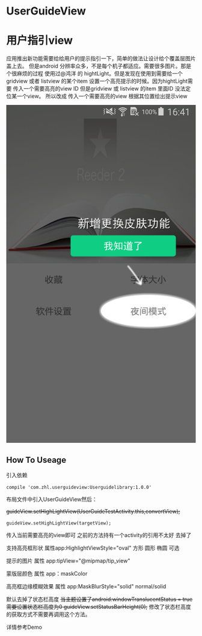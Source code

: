 # UserGuideView
用户指引view
====
应用推出新功能需要给给用户的提示指引一下，简单的做法让设计给个覆盖层图片盖上去。
但是android 分辨率众多，不是每个机子都适应。需要很多图片。那是个很麻烦的过程
使用过@鸿洋 的 hightLight。但是发现在使用到需要给一个gridview 或者 listview 的某个item 设置一个高亮提示的时候。因为hightLight需要
传入一个需要高亮的view ID 但是gridview 或 listview 的item 里面ID 没法定位某一个view。
所以改成 传入一个需要高亮的view 根据其位置绘出提示view

![](https://raw.githubusercontent.com/yilylong/ImageResource/master/user_guide_view.png)

How To Useage
----
引入依赖

    compile 'com.zhl.userguideview:Userguidelibrary:1.0.0'

布局文件中引入UserGuideView然后：

<del>guideView.setHighLightView(UserGuideTestActivity.this,convertView);</del>

    guideView.setHighLightView(targetView);
  
传入当前需要高亮的view即可 之前的方法持有一个activity的引用不太好  去掉了

支持高亮框形状 属性app:HighlightViewStyle="oval" 方形 圆形 椭圆 可选

提示的图片  属性 app:tipView="@mipmap/tip_view"

蒙版层颜色 属性 app：maskColor

高亮框边缘模糊效果 属性  app:MaskBlurStyle="solid" normal/solid

默认去掉了状态栏高度 <del>当主题设置了android:windowTranslucentStatus = true 需要设置状态栏高度为0
guideView.setStatusBarHeight(0);</del> 修改了状态栏高度的获取方式不需要再调用这个方法。

详情参考Demo




